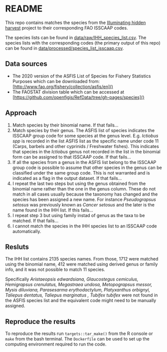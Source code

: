 README
================

This repo contains matches the species from the [Illuminating hidden
harvest](https://fish.cgiar.org/research-areas/projects/illuminating-hidden-harvests)
project to their corresponding FAO ISSCAAP codes.

The species lists can be found in [data/raw/IHH\_species\_list.csv]().
The species lists with the corresponding codes (the primary output of
this repo) can be found in
[data/processed/species\_list\_isscaap.csv]().

## Data sources

  - The 2020 version of the ASFIS List of Species for Fishery Statistics
    Purposes which can be downloaded from:
    [http://www.fao.org/fishery/collection/asfis/en]()
  - The FAOSTAT division table which can be accessed at
    [https://github.com/openfigis/RefData/tree/gh-pages/species]()

## Approach

1.  Match species by their binomial name. If that fails…
2.  Match species by their genus. The ASFIS list of species indicates
    the ISSCAAP group code for some species at the genus level. E.g.
    *Ictiobus spp* is recorded in the list ASFIS list as the specific
    name under code 11 (Carps, barbels and other cyprinids / Freshwater
    fishes). This indicates that species in the *Ictiobus* genus not
    recorded in the list in the binomial form can be assigned to that
    ISSCAAP code. If that fails…
3.  If all the species from a genus in the ASFIS list belong to the
    ISSCAAP group code is possible to assume that other species in the
    genus can be classified under the same group code. This is not
    warranted and is indicated as a flag in the output dataset. If that
    fails…
4.  I repeat the last two steps but using the genus obtained from the
    binomial name rather than the one in the genus column. These do not
    match in all cases usually because the taxonomy has changed and the
    species has been assigned a new name. For instance *Pseudograpsus
    setosus* was previously known as *Cancer setosus* and the later is
    the name found in the IHH list. If this fails…
5.  I repeat step 3 but using family instad of genus as the taxa to be
    matched. If that fails…
6.  I cannot match the species in the IHH species list to an ISSCAAP
    code automatically.

## Resluts

The IHH list contains 2135 species names. From those, 1712 were matched
using the binomial name, 412 were matched using derived genus or family
info, and it was not possible to match 11 species.

Specifically *Aristaeopsis edwardsiana, Glaucostegus cemiculus,
Hemigrapsus crenulatus, Megastraea undosa, Metopograpsus messor, Mysis
diluviana, Parasesarma erythodactylum, Platyxanthus orbignyi, Taliepus
dentatus, Taliepus marginatus , Tubifex tubifex* were not found in the
ASFIS species list and the equivalent code might need to be manually
assigned.

## Reproduce the results

To reproduce the results run `targets::tar_make()` from the R console or
`make` from the bash terminal. The `Dockerfile` can be used to set up
the computing environment required to run the code.
